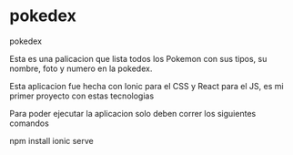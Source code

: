# pokedex
pokedex

Esta es una palicacion que lista todos los Pokemon con sus tipos, su nombre, foto y numero en la pokedex.

Esta aplicacion fue hecha con Ionic para el CSS y React para el JS, es mi primer proyecto con estas tecnologias

Para poder ejecutar la aplicacion solo deben correr los siguientes comandos

npm install
ionic serve
